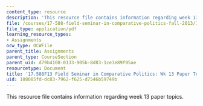 ```yaml
---
content_type: resource
description: 'This resource file contains information regarding week 13 paper topics. '
file: /courses/17-588-field-seminar-in-comparative-politics-fall-2013/108085fddc837962f625d7546b59749b_MIT17_588F13_Week13Paper.pdf
file_type: application/pdf
learning_resource_types:
- Assignments
ocw_type: OCWFile
parent_title: Assignments
parent_type: CourseSection
parent_uid: d79b4108-0133-905b-8d83-1ce3e89f95ae
resourcetype: Document
title: '17.588F13 Field Seminar in Comparative Politics: Wk 13 Paper Topics'
uid: 108085fd-dc83-7962-f625-d7546b59749b
---
```

This resource file contains information regarding week 13 paper topics. 

